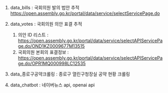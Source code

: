 1. data_bills : 국회의원 발의 법안 추적
  https://open.assembly.go.kr/portal/data/service/selectServicePage.do

3. data_votes : 국회의원 의안 표결 추적
   1) 의안 ID 리스트 : https://open.assembly.go.kr/portal/data/service/selectAPIServicePage.do/OND1KZ0009677M13515
   2) 국회의원 본회의 표결정보 : https://open.assembly.go.kr/portal/data/service/selectAPIServicePage.do/OPR1MQ000998LC12535

4. data_종로구공약크롤링 : 종로구 열린구청장실 공약 현황 크롤링

5. data_chatbot : 네이버뉴스 api, openai api
